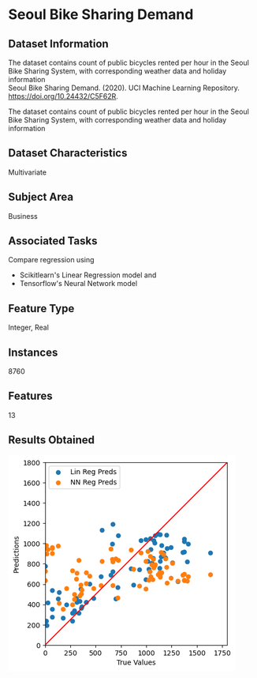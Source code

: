 # Seoul Bike Sharing Demand

## Dataset Information
The dataset contains count of public bicycles rented per hour in the Seoul Bike Sharing System, with corresponding weather data and holiday information <br>
Seoul Bike Sharing Demand. (2020). UCI Machine Learning Repository. https://doi.org/10.24432/C5F62R. <br>

The dataset contains count of public bicycles rented per hour in the Seoul Bike Sharing System, with corresponding weather data and holiday information

## Dataset Characteristics
Multivariate

## Subject Area
Business

## Associated Tasks
Compare regression using 
- Scikitlearn's Linear Regression model and
- Tensorflow's Neural Network model

## Feature Type
Integer, Real

## Instances
8760

## Features
13

## Results Obtained
![](https://github.com/muzzymoose/Data-Science-Projects/blob/main/Analyzing%20Seoul%20Bike%20Sharing%20Demand%20using%20Linear%20Regression/Linreg%20vs%20nnreg.png)
<br>
